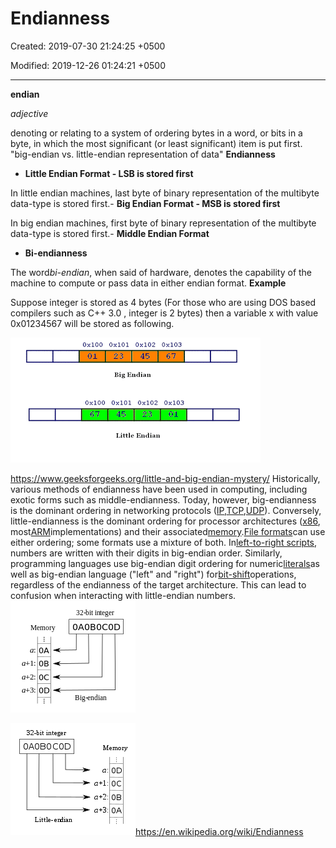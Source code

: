 # Endianness

Created: 2019-07-30 21:24:25 +0500

Modified: 2019-12-26 01:24:21 +0500

---

**endian**

*adjective*

denoting or relating to a system of ordering bytes in a word, or bits in a byte, in which the most significant (or least significant) item is put first.
"big-endian vs. little-endian representation of data"
**Endianness**
-   **Little Endian Format - LSB is stored first**

In little endian machines, last byte of binary representation of the multibyte data-type is stored first.-   **Big Endian Format - MSB is stored first**

In big endian machines, first byte of binary representation of the multibyte data-type is stored first.-   **Middle Endian Format**
-   **Bi-endianness**

The word*bi-endian*, when said of hardware, denotes the capability of the machine to compute or pass data in either endian format.
**Example**

Suppose integer is stored as 4 bytes (For those who are using DOS based compilers such as C++ 3.0 , integer is 2 bytes) then a variable x with value 0x01234567 will be stored as following.

![EO | , 0 : 0 0 to 、 、 0 001 ' 0 €0t 丶 0 : 0 【 0 【 01 0 ](media/Endianness-image1.gif)

<https://www.geeksforgeeks.org/little-and-big-endian-mystery/>
Historically, various methods of endianness have been used in computing, including exotic forms such as middle-endianness. Today, however, big-endianness is the dominant ordering in networking protocols ([IP](https://en.wikipedia.org/wiki/Internet_Protocol),[TCP](https://en.wikipedia.org/wiki/Transmission_Control_Protocol),[UDP](https://en.wikipedia.org/wiki/User_Datagram_Protocol)). Conversely, little-endianness is the dominant ordering for processor architectures ([x86](https://en.wikipedia.org/wiki/X86), most[ARM](https://en.wikipedia.org/wiki/ARM_architecture)implementations) and their associated[memory](https://en.wikipedia.org/wiki/Computer_memory).[File formats](https://en.wikipedia.org/wiki/File_format)can use either ordering; some formats use a mixture of both.
In[left-to-right scripts](https://en.wikipedia.org/wiki/Writing_system#Directionality), numbers are written with their digits in big-endian order. Similarly, programming languages use big-endian digit ordering for numeric[literals](https://en.wikipedia.org/wiki/Literal_(computer_programming))as well as big-endian language ("left" and "right") for[bit-shift](https://en.wikipedia.org/wiki/Bitwise_operation#Logical_shift)operations, regardless of the endianness of the target architecture. This can lead to confusion when interacting with little-endian numbers.
![Big-Endian](media/Endianness-image2.png)

![Little-Endian](media/Endianness-image3.png)<https://en.wikipedia.org/wiki/Endianness>
